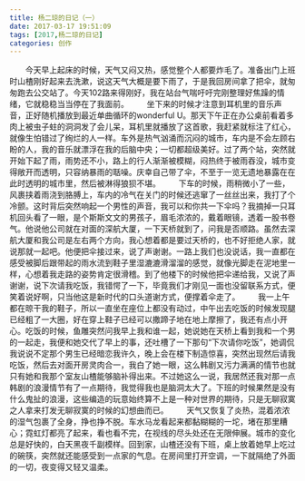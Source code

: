 ```yaml
---
title: 杨二琼的日记（一）
date: 2017-03-17 19:51:09
tags: [2017,杨二琼的日记]
categories: 创作
---
```



&emsp;&emsp;今天早上起床的时候，天气又闷又热，感觉整个人都要炸毛了。准备出门上班时山楂刚好起来去洗漱，说这天气大概是要下雨了，于是我回房间拿了把伞，就匆匆跑去公交站了。今天102路来得刚好，我在站台气喘吁吁完刚整理好焦躁的情绪，它就稳稳当当停在了我面前。<!--more-->
&emsp;&emsp;坐下来的时候才注意到耳机里的音乐声音，正好随机播放到最近单曲循环的wonderful U。那天下午正在办公桌前看着多肉上被虫子蛀的洞洞发了会儿呆，耳机里就播放了这首歌，我赶紧就标注了红心，就像生怕错过了绚烂的人一样。车外是热气汹涌而沉闷的城市，车内是不会左顾右盼的人，我的音乐就漂浮在我的后脑中央；一切都超级美好。过了两个站，突然就开始下起了雨，雨势还不小，路上的行人渐渐被模糊，闷热终于被雨吞没，城市变得敞开而透明，只容纳暴雨的聒噪。庆幸自己带了伞，不至于一览无遗地暴露在在此时透明的城市里，然后被淋得狼狈不堪。
&emsp;&emsp;下车的时候，雨稍微小了一些，风裹挟着雨浇到胳膊上，车内的冷气在关门的时候还逃窜了一丝丝出来，我打了个冷颤。这时背后突然响起一个男性的声音，我可以和你共一下伞吗？我摘掉一只耳机回头看了一眼，是个斯斯文文的男孩子，眉毛浓浓的，戴着眼镜，透着一股书卷气。他说他公司就在对面的深航大厦，一下天桥就到了，问我是否顺路。虽然去深航大厦和我公司是左右两个方向，我心想着都是要过天桥的，也不好拒绝人家，就说那就一起吧。他便把伞接过来，说了声谢谢。一路上我们也没说话，我一直都在感受被脚后跟带起的雨水流到鞋子里湿漉漉滑溜溜的感觉，就像光脚走在泥地里一样，心想着我走路的姿势肯定很滑稽。到了他楼下的时候他把伞递给我，又说了声谢谢，说下次请我吃饭，我错愕了一下，毕竟我们才刚见一面也没留联系方式，便笑着说好啊，只当他这是新时代的口头道谢方式，便撑着伞走了。
&emsp;&emsp;我一上午都在晾干我的鞋子，所以一直坐在座位上都没有动过，中午出去吃饭的时候发现腿已经粗了一大圈，好在穿上鞋子已经可以撒蹄子地在地上摩擦了，我还有点小开心。吃饭的时候，鱼雕突然问我早上我和谁一起，她说她在天桥上看到我和一个男的一起走，我便和她交代了早上的事，还吐槽了一下那句“下次请你吃饭”，她调侃我说说不定那个男生已经暗恋我许久，晚上会在楼下制造惊喜，突然出现然后请我吃饭，然后去对面开房灵肉合一，我白了她一眼，这么韩剧又污力满满的情节也就只有她和我那个室友山楂能够脑补得出来。不过她这么一说，我居然还我对那一点韩剧的浪漫情节有了一点期待，我觉得我也是脑洞太大了。下班的时候果然是没有什么鬼扯的浪漫，这些编造的玩意始终算不上是一种对世界的期待，只是无聊寂寞之人拿来打发无聊寂寞的时候的幻想曲而已。
&emsp;&emsp;天气又恢复了炎热，混着浓浓的湿气包裹了全身，挣也挣不脱。车水马龙看起来都黏糊糊的一坨，堵在那里糟心；霓虹灯都亮了起来，看也看不完，在视线的尽头处还在无限伸展。城市的变化总是好快的，白天黑夜千副模样。回到家，山楂还没有下班，桌上放着她早上吃过的碗筷，突然就还能感受到一点家的气息。在房间里打开空调，一下就隔绝了外面的一切，夜变得又轻又温柔。